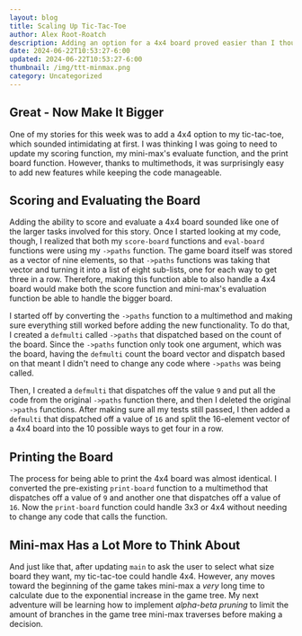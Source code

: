 ```yaml
---
layout: blog
title: Scaling Up Tic-Tac-Toe
author: Alex Root-Roatch
description: Adding an option for a 4x4 board proved easier than I thought - but requires optimizing mini-max
date: 2024-06-22T10:53:27-6:00
updated: 2024-06-22T10:53:27-6:00
thumbnail: /img/ttt-minmax.png
category: Uncategorized
---
```


## Great - Now Make It Bigger

One of my stories for this week was to add a 4x4 option to my tic-tac-toe, which sounded intimidating at first. I was thinking I was going to need to update my scoring function, my mini-max's evaluate function, and the print board function. However, thanks to multimethods, it was surprisingly easy to add new features while keeping the code manageable.  

## Scoring and Evaluating the Board

Adding the ability to score and evaluate a 4x4 board sounded like one of the larger tasks involved for this story. Once I started looking at my code, though, I realized that both my `score-board` functions and `eval-board` functions were using my `->paths` function. The game board itself was stored as a vector of nine elements, so that `->paths` functions was taking that vector and turning it into a list of eight sub-lists, one for each way to get three in a row. Therefore, making this function able to also handle a 4x4 board would make both the score function and mini-max's evaluation function be able to handle the bigger board. 

I started off by converting the `->paths` function to a multimethod and making sure everything still worked before adding the new functionality. To do that, I created a `defmulti` called `->paths` that dispatched based on the count of the board. Since the `->paths` function only took one argument, which was the board, having the `defmulti` count the board vector and dispatch based on that meant I didn't need to change any code where `->paths` was being called. 

Then, I created a `defmulti` that dispatches off the value `9` and put all the code from the original `->paths` function there, and then I deleted the original `->paths` functions. After making sure all my tests still passed, I then added a `defmulti` that dispatched off a value of `16` and split the 16-element vector of a 4x4 board into the 10 possible ways to get four in a row. 

## Printing the Board

The process for being able to print the 4x4 board was almost identical. I converted the pre-existing `print-board` function to a multimethod that dispatches off a value of `9` and another one that dispatches off a value of `16`. Now the `print-board` function could handle 3x3 or 4x4 without needing to change any code that calls the function. 

## Mini-max Has a Lot More to Think About

And just like that, after updating `main` to ask the user to select what size board they want, my tic-tac-toe could handle 4x4. However, any moves toward the beginning of the game takes mini-max a *very* long time to calculate due to the exponential increase in the game tree. My next adventure will be learning how to implement *alpha-beta pruning* to limit the amount of branches in the game tree mini-max traverses before making a decision.